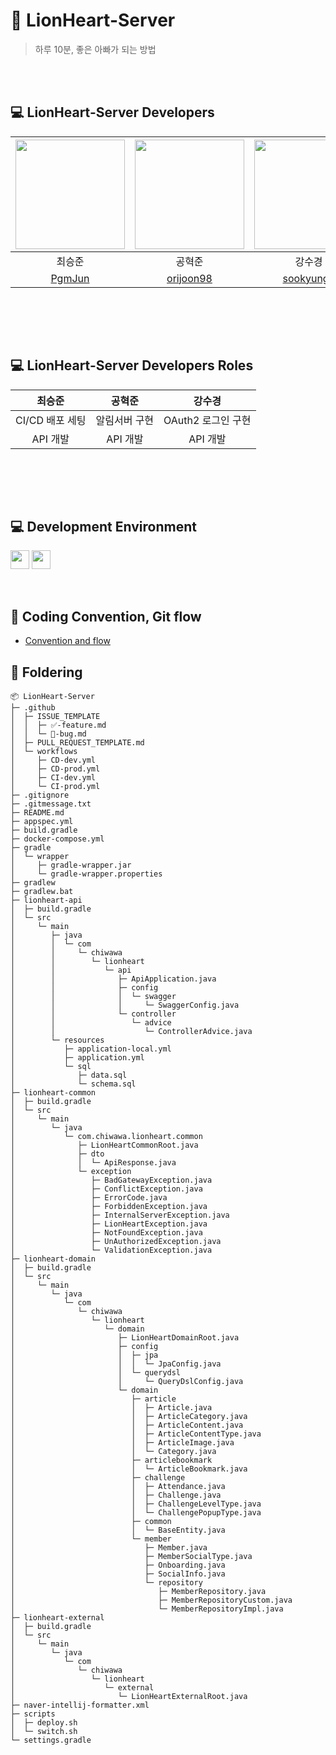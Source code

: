 # 🦁 LionHeart-Server

> 하루 10분, 좋은 아빠가 되는 방법


<br><br>
##  💻 LionHeart-Server Developers



<img src="https://github.com/gosopt-LionHeart/LionHeart-Server/assets/64000241/08381e4c-15b5-42b9-8ffc-1e887e688f16" width="175"> | <img src="https://github.com/gosopt-LionHeart/LionHeart-Server/assets/64000241/08381e4c-15b5-42b9-8ffc-1e887e688f16" width="175"> | <img src="https://github.com/gosopt-LionHeart/LionHeart-Server/assets/64000241/08381e4c-15b5-42b9-8ffc-1e887e688f16" width="175"> |
:---------:|:----------:|:---------:|
최승준 | 공혁준 | 강수경 | 
[PgmJun](https://github.com/PgmJun) | [orijoon98](https://github.com/orijoon98) | [sookyungg](https://github.com/sookyungg) | 
<br>

<br><br>
##  💻 LionHeart-Server Developers Roles

최승준 | 공혁준 | 강수경 |
|:---------:|:----------:|:---------:|
CI/CD 배포 세팅 | 알림서버 구현 | OAuth2 로그인 구현 |
API 개발 | API 개발 | API 개발 |
<br>

<br><br>

## 💻 Development Environment

<img src ="https://img.shields.io/badge/spring-2.7.13-green?logo=spring" height="30"> <img src ="https://img.shields.io/badge/JAVA-11-white?logo=java" height="30"> 




<br>

## 📝 Coding Convention, Git flow
- [Convention and flow](https://www.notion.so/efe35fa22c0044b4bd4c0dd5ff014d04?pvs=4)


## 📒 Foldering

```
📦 LionHeart-Server
├─ .github
│  ├─ ISSUE_TEMPLATE
│  │  ├─ ✅-feature.md
│  │  └─ 🐞-bug.md
│  ├─ PULL_REQUEST_TEMPLATE.md
│  └─ workflows
│     ├─ CD-dev.yml
│     ├─ CD-prod.yml
│     ├─ CI-dev.yml
│     └─ CI-prod.yml
├─ .gitignore
├─ .gitmessage.txt
├─ README.md
├─ appspec.yml
├─ build.gradle
├─ docker-compose.yml
├─ gradle
│  └─ wrapper
│     ├─ gradle-wrapper.jar
│     └─ gradle-wrapper.properties
├─ gradlew
├─ gradlew.bat
├─ lionheart-api
│  ├─ build.gradle
│  └─ src
│     └─ main
│        ├─ java
│        │  └─ com
│        │     └─ chiwawa
│        │        └─ lionheart
│        │           └─ api
│        │              ├─ ApiApplication.java
│        │              ├─ config
│        │              │  └─ swagger
│        │              │     └─ SwaggerConfig.java
│        │              └─ controller
│        │                 └─ advice
│        │                    └─ ControllerAdvice.java
│        └─ resources
│           ├─ application-local.yml
│           ├─ application.yml
│           └─ sql
│              ├─ data.sql
│              └─ schema.sql
├─ lionheart-common
│  ├─ build.gradle
│  └─ src
│     └─ main
│        └─ java
│           └─ com.chiwawa.lionheart.common
│              ├─ LionHeartCommonRoot.java
│              ├─ dto
│              │  └─ ApiResponse.java
│              └─ exception
│                 ├─ BadGatewayException.java
│                 ├─ ConflictException.java
│                 ├─ ErrorCode.java
│                 ├─ ForbiddenException.java
│                 ├─ InternalServerException.java
│                 ├─ LionHeartException.java
│                 ├─ NotFoundException.java
│                 ├─ UnAuthorizedException.java
│                 └─ ValidationException.java
├─ lionheart-domain
│  ├─ build.gradle
│  └─ src
│     └─ main
│        └─ java
│           └─ com
│              └─ chiwawa
│                 └─ lionheart
│                    └─ domain
│                       ├─ LionHeartDomainRoot.java
│                       ├─ config
│                       │  ├─ jpa
│                       │  │  └─ JpaConfig.java
│                       │  └─ querydsl
│                       │     └─ QueryDslConfig.java
│                       └─ domain
│                          ├─ article
│                          │  ├─ Article.java
│                          │  ├─ ArticleCategory.java
│                          │  ├─ ArticleContent.java
│                          │  ├─ ArticleContentType.java
│                          │  ├─ ArticleImage.java
│                          │  └─ Category.java
│                          ├─ articlebookmark
│                          │  └─ ArticleBookmark.java
│                          ├─ challenge
│                          │  ├─ Attendance.java
│                          │  ├─ Challenge.java
│                          │  ├─ ChallengeLevelType.java
│                          │  └─ ChallengePopupType.java
│                          ├─ common
│                          │  └─ BaseEntity.java
│                          └─ member
│                             ├─ Member.java
│                             ├─ MemberSocialType.java
│                             ├─ Onboarding.java
│                             ├─ SocialInfo.java
│                             └─ repository
│                                ├─ MemberRepository.java
│                                ├─ MemberRepositoryCustom.java
│                                └─ MemberRepositoryImpl.java
├─ lionheart-external
│  ├─ build.gradle
│  └─ src
│     └─ main
│        └─ java
│           └─ com
│              └─ chiwawa
│                 └─ lionheart
│                    └─ external
│                       └─ LionHeartExternalRoot.java
├─ naver-intellij-formatter.xml
├─ scripts
│  ├─ deploy.sh
│  └─ switch.sh
└─ settings.gradle
```

